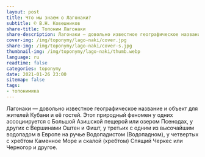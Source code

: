 ```yaml
---
layout: post
title: Что мы знаем о Лагонаки?
subtitle: © В.Н. Ковешников
share-title: Топоним Лагонаки
share-description: Лагонаки — довольно известное географическое название и объект для жителей Кубани и её гостей.
cover-img: /img/toponymy/lago-naki/cover.jpg
share-img: /img/toponymy/lago-naki/cover-s.jpg
thumbnail-img: /img/toponymy/lago-naki/thumb.webp
language: ru
readtime: false
categories: toponymy
date: 2021-01-26 23:00
sitemap: false
tags:
- топонимика
---
```

Лагонаки — довольно известное географическое название и объект для жителей Кубани и её гостей. Этот природный феномен у одних ассоциируется с Большой Азишской пещерой или озером Псенодах, у других с Вершинами Оштен и Фишт, у третьих с одним из высочайшим водопадом в Европе на ручье Водопадистом (Водопадном), у четвертых с хребтом Каменное Море и скалой (хребтом) Спящий Черкес или Черногор и другое.
